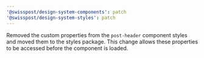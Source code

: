 ```yaml
---
'@swisspost/design-system-components': patch
'@swisspost/design-system-styles': patch
---
```


Removed the custom properties from the `post-header` component styles and moved them to the styles package. This change allows these properties to be accessed before the component is loaded.
